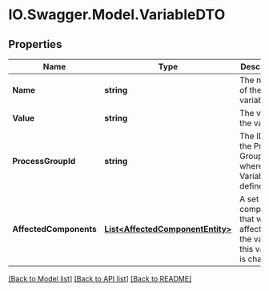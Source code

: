 # IO.Swagger.Model.VariableDTO
## Properties

Name | Type | Description | Notes
------------ | ------------- | ------------- | -------------
**Name** | **string** | The name of the variable | [optional] 
**Value** | **string** | The value of the variable | [optional] 
**ProcessGroupId** | **string** | The ID of the Process Group where this Variable is defined | [optional] 
**AffectedComponents** | [**List&lt;AffectedComponentEntity&gt;**](AffectedComponentEntity.md) | A set of all components that will be affected if the value of this variable is changed | [optional] 

[[Back to Model list]](../README.md#documentation-for-models) [[Back to API list]](../README.md#documentation-for-api-endpoints) [[Back to README]](../README.md)

